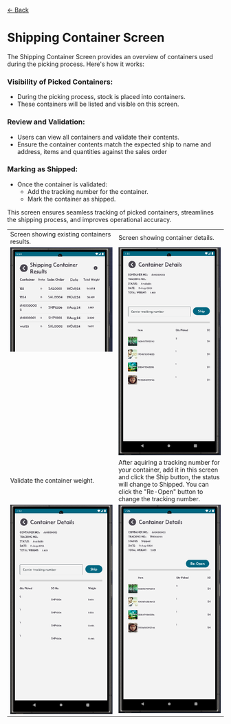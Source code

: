 [← Back](README.md)

# Shipping Container Screen  

The Shipping Container Screen provides an overview of containers used during the picking process. Here's how it works:

### Visibility of Picked Containers:  
- During the picking process, stock is placed into containers.
- These containers will be listed and visible on this screen.

### Review and Validation:  
- Users can view all containers and validate their contents.
- Ensure the container contents match the expected ship to name and address, items and quantities against the sales order

### Marking as Shipped:  
- Once the container is validated:
  - Add the tracking number for the container.
  - Mark the container as shipped.

This screen ensures seamless tracking of picked containers, streamlines the shipping process, and improves operational accuracy.

<table>
  <tr>
    <td style="width: 50%; text-align: left;">Screen showing existing containers results.</td>
    <td style="width: 50%; text-align: left;">Screen showing container details.</td>
  </tr>
  <tr>
    <td style="vertical-align: top;">
      <img src="asset/shipContainer1.png" alt="Step 1">
    </td>
    <td style="vertical-align: top;">
      <img src="asset/shipContainer2.png" alt="Step 2">
    </td>
  </tr>
    <tr>
    <td style="width: 50%; text-align: left;">Validate the container weight.</td>
    <td style="width: 50%; text-align: left;">After aquiring a tracking number for your container, add it in this screen and click the Ship button, the status will change to Shipped. You can click the "Re-Open" button to change the tracking number.</td>
  </tr>
  <tr>
    <td style="vertical-align: top;">
      <img src="asset/shipContainer3.png" alt="Step 1">
    </td>
    <td style="vertical-align: top;">
      <img src="asset/shipContainer4.png" alt="Step 2">
    </td>
  </tr>
</table>
